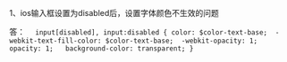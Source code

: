 1、ios输入框设置为disabled后，设置字体颜色不生效的问题

答：
  `  input[disabled],
    input:disabled {
      color: $color-text-base; 
      -webkit-text-fill-color: $color-text-base; 
      -webkit-opacity: 1;  
      opacity: 1;  
      background-color: transparent;
    }`